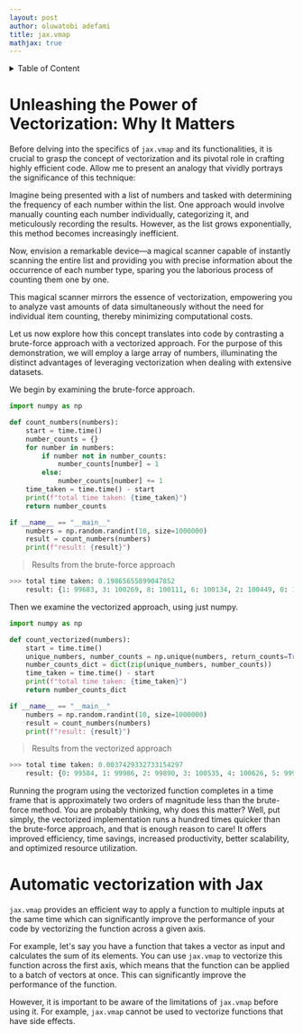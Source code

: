 ```yaml
---
layout: post
author: oluwatobi adefami
title: jax.vmap
mathjax: true
---
```


<details>
<summary>Table of Content</summary>

[unleashing the power of vectorization](#unleashing-the-power-of-vectorization-why-it-matters) 


[Automatic vectorization with JAX](#automatic-vectorization-with-jax)

</details>


# Unleashing the Power of Vectorization: Why It Matters 

Before delving into the specifics of `jax.vmap` and its functionalities, it is crucial to grasp the concept of vectorization and its pivotal role in crafting highly efficient code. Allow me to present an analogy that vividly portrays the significance of this technique:

Imagine being presented with a list of numbers and tasked with determining the frequency of each number within the list. One approach would involve manually counting each number individually, categorizing it, and meticulously recording the results. However, as the list grows exponentially, this method becomes increasingly inefficient.

Now, envision a remarkable device—a magical scanner capable of instantly scanning the entire list and providing you with precise information about the occurrence of each number type, sparing you the laborious process of counting them one by one.

This magical scanner mirrors the essence of vectorization, empowering you to analyze vast amounts of data simultaneously without the need for individual item counting, thereby minimizing computational costs.

Let us now explore how this concept translates into code by contrasting a brute-force approach with a vectorized approach. For the purpose of this demonstration, we will employ a large array of numbers, illuminating the distinct advantages of leveraging vectorization when dealing with extensive datasets.

We begin by examining the brute-force approach.

```python
import numpy as np

def count_numbers(numbers):
    start = time.time()
    number_counts = {}
    for number in numbers:
        if number not in number_counts:
            number_counts[number] = 1
        else:
            number_counts[number] += 1
    time_taken = time.time() - start
    print(f"total time taken: {time_taken}")
    return number_counts

if __name__ == "__main__"
    numbers = np.random.randint(10, size=1000000)
    result = count_numbers(numbers)
    print(f"result: {result}")
```
> Results from the brute-force approach

```python
>>> total time taken: 0.19865655899047852
    result: {1: 99683, 3: 100269, 8: 100111, 6: 100134, 2: 100449, 0: 100091, 9: 99932, 7: 99582, 5: 99927, 4: 99822}
```

Then we examine the vectorized approach, using just numpy.

```python
import numpy as np

def count_vectorized(numbers):
    start = time.time()
    unique_numbers, number_counts = np.unique(numbers, return_counts=True)
    number_counts_dict = dict(zip(unique_numbers, number_counts))
    time_taken = time.time() - start
    print(f"total time taken: {time_taken}")
    return number_counts_dict

if __name__ == "__main__"
    numbers = np.random.randint(10, size=1000000)
    result = count_numbers(numbers)
    print(f"result: {result}")
```
> Results from the vectorized approach

```python
>>> total time taken: 0.0037429332733154297
    result: {0: 99584, 1: 99986, 2: 99890, 3: 100535, 4: 100626, 5: 99919, 6: 100398, 7: 99599, 8: 99169, 9: 100294}
```
Running the program using the vectorized function completes in a time frame that is approximately two orders of magnitude less than the brute-force method. You are probably thinking, why does this matter? Well, put simply, the vectorized implementation runs a hundred times quicker than the brute-force approach, and that is enough reason to care! It offers improved efficiency, time savings, increased productivity, better scalability, and optimized resource utilization.


# Automatic vectorization with Jax

`jax.vmap` provides an efficient way to apply a function to multiple inputs at the same time which can significantly improve the performance of your code by vectorizing the function across a given axis.

For example, let's say you have a function that takes a vector as input and calculates the sum of its elements. You can use `jax.vmap` to vectorize this function across the first axis, which means that the function can be applied to a batch of vectors at once. This can significantly improve the performance of the function.

However, it is important to be aware of the limitations of `jax.vmap` before using it. For example, `jax.vmap` cannot be used to vectorize functions that have side effects. 


